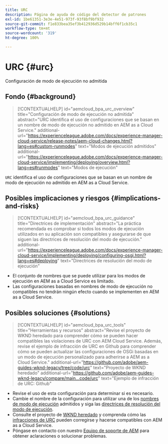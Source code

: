```yaml
---
title: URC
description: Página de ayuda de código del detector de patrones
exl-id: 1be61351-3e3e-4e51-973f-93f8bf9bf932
source-git-commit: f1e833bea35ef3b412936d529b14bff6f1cb35c1
workflow-type: tm+mt
source-wordcount: '319'
ht-degree: 100%

---
```


# URC {#urc}

Configuración de modo de ejecución no admitida

## Fondo {#background}

>[!CONTEXTUALHELP]
>id="aemcloud_bpa_urc_overview"
>title="Configuración de modo de ejecución no admitida"
>abstract="URC identifica el uso de configuraciones que se basan en un nombre de modo de ejecución no admitido en AEM as a Cloud Service."
>additional-url="https://experienceleague.adobe.com/docs/experience-manager-cloud-service/release-notes/aem-cloud-changes.html?lang=es#custom-runmodes" text="Modos de ejecución admitidos"
>additional-url="https://experienceleague.adobe.com/docs/experience-manager-cloud-service/implementing/deploying/overview.html?lang=es#runmodes" text="Modos de ejecución"

`URC` identifica el uso de configuraciones que se basan en un nombre de modo de ejecución no admitido en AEM as a Cloud Service.

## Posibles implicaciones y riesgos {#implications-and-risks}

>[!CONTEXTUALHELP]
>id="aemcloud_bpa_urc_guidance"
>title="Directrices de implementación"
>abstract="La práctica recomendada es comprobar si todos los modos de ejecución utilizados en su aplicación son compatibles y asegurarse de que siguen las directrices de resolución del modo de ejecución."
>additional-url="https://experienceleague.adobe.com/docs/experience-manager-cloud-service/implementing/deploying/configuring-osgi.html?lang=es#deploying" text="Directrices de resolución del modo de ejecución"

* El conjunto de nombres que se puede utilizar para los modos de ejecución en AEM as a Cloud Service es limitado.
* Las configuraciones basadas en nombres de modo de ejecución no compatibles no tendrán ningún efecto cuando se implementen en AEM as a Cloud Service.

## Posibles soluciones {#solutions}

>[!CONTEXTUALHELP]
>id="aemcloud_bpa_urc_tools"
>title="Herramientas y recursos"
>abstract="Revise el proyecto de WKND heredado para comprender cómo se pueden hacer compatibles las violaciones de URC con AEM Cloud Service. Además, revise el ejemplo de infracción de URC en Github para comprender cómo se pueden actualizar las configuraciones de OSGi basadas en un modo de ejecución personalizado para adherirse a AEM as a Cloud Service."
>additional-url="https://github.com/adobe/aem-guides-wknd-legacy/tree/code/urc" text="Proyecto de WKND heredado"
>additional-url="https://github.com/adobe/aem-guides-wknd-legacy/compare/main...code/urc" text="Ejemplo de infracción de URC: Github"

* Revise el uso de esta configuración para determinar si es necesario.
* Cambie el nombre de la configuración para utilizar una de los [nombres de modo de ejecución](https://experienceleague.adobe.com/docs/experience-manager-cloud-service/release-notes/aem-cloud-changes.html?lang=es#custom-runmodes) admitidos y siga las [directrices de resolución del modo de ejecución](https://experienceleague.adobe.com/docs/experience-manager-cloud-service/implementing/deploying/configuring-osgi.html?lang=es#runmode-resolution).
* Consulte el proyecto de [WKND heredado](https://github.com/adobe/aem-guides-wknd-legacy/tree/code/urc) y comprenda cómo las [infracciones de URC](https://github.com/adobe/aem-guides-wknd-legacy/compare/main...code/urc) pueden corregirse y hacerse compatibles con AEM as a Cloud Service.
* Póngase en contacto con nuestro [Equipo de soporte de AEM](https://helpx.adobe.com/es/enterprise/using/support-for-experience-cloud.html) para obtener aclaraciones o solucionar problemas.

